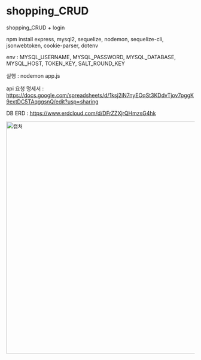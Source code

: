 # shopping_CRUD

shopping_CRUD + login

npm install express, mysql2, sequelize, nodemon, sequelize-cli, jsonwebtoken, cookie-parser, dotenv

env : MYSQL_USERNAME, MYSQL_PASSWORD, MYSQL_DATABASE, MYSQL_HOST, TOKEN_KEY, SALT_ROUND_KEY

실행 : nodemon app.js

api 요청 명세서 : https://docs.google.com/spreadsheets/d/1ksj2iN7nyEOqSt3KDdvTjov7pggK9extDC5TAqggsnQ/edit?usp=sharing

DB ERD : https://www.erdcloud.com/d/DFrZZXjrQHmzsG4hk

<img width="621" alt="캡처" src="https://github.com/asdfg20564/programmers/assets/44521546/19efecda-6278-4bc5-8e6b-a2a75e39d046">
